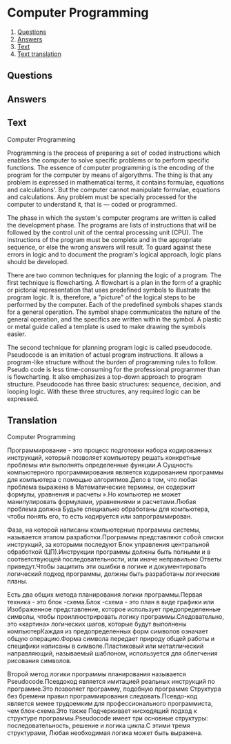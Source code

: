 # Computer Programming

1. [Questions](#Questions)
2. [Answers](#Answers)
3. [Text](#Text)
4. [Text translation](#Translation)

## Questions

## Answers

## Text

Computer Programming

Programming is the process of preparing a set of coded instructions which enables the computer to solve specific problems or to perform specific functions. The
essence of computer programming is the encoding of the program for the computer by means of algorythms. The thing is that any problem is expressed in
mathematical terms, it contains formulae, equations and calculations'. But the computer cannot manipulate formulae, equations and calculations. Any problem must
be specially processed for the computer to understand it, that is — coded or programmed.

The phase in which the system's computer programs are written is called the development phase. The programs are lists of instructions that will be followed by
the control unit of the central processing unit (CPU). The instructions of the program must be complete and in the appropriate sequence, or else the wrong
answers will result. To guard against these errors in logic and to document the program's logical approach, logic plans should be developed.

There are two common techniques for planning the logic of a program. The first technique is flowcharting. A flowchart is a plan in the form of a graphic or
pictorial representation that uses predefined symbols to illustrate the program logic. It is, therefore, a "picture" of the logical steps to be performed by the
computer. Each of the predefined symbols shapes stands for a general operation. The symbol shape communicates the nature of the general operation, and the
specifics are written within the symbol. A plastic or metal guide called a template is used to make drawing the symbols easier.

The second technique for planning program logic is called pseudocode. Pseudocode is an imitation of actual program instructions. It allows a program-like
structure without the burden of programming rules to follow. Pseudo code is less time-consuming for the professional programmer than is flowcharting. It also
emphasizes a top-down approach to program structure. Pseudocode has three basic structures: sequence, decision, and looping logic. With these three structures,
any required logic can be expressed.

## Translation

Computer Programming

Программирование - это процесс подготовки набора кодированных инструкций, который позволяет компьютеру решать конкретные проблемы или выполнять определенные
функции.А Сущность компьютерного программирования является кодированием программы для компьютера с помощью алгоритмов.Дело в том, что любая проблема выражена в
Математические термины, он содержит формулы, уравнения и расчеты ».Но компьютер не может манипулировать формулами, уравнениями и расчетами.Любая проблема должна
Будьте специально обработаны для компьютера, чтобы понять его, то есть кодируется или запрограммирован.

Фаза, на которой написаны компьютерные программы системы, называется этапом разработки.Программы представляют собой списки инструкций, за которыми последуют
Блок управления центральной обработкой (ЦП).Инструкции программы должны быть полными и в соответствующей последовательности, или иначе неправильно Ответы
приведут.Чтобы защитить эти ошибки в логике и документировать логический подход программы, должны быть разработаны логические планы.

Есть два общих метода планирования логики программы.Первая техника - это блок -схема.Блок -схема - это план в виде графики или Изображенное представление,
которое использует предопределенные символы, чтобы проиллюстрировать логику программы.Следовательно, это «картина» логических шагов, которые будут выполнены
компьютерКаждая из предопределенных форм символов означает общую операцию.Форма символа передает природу общей работы и специфики написаны в символе.Пластиковый
или металлический направляющий, называемый шаблоном, используется для облегчения рисования символов.

Второй метод логики программы планирования называется Pseudocode.Псевдокод является имитацией реальных инструкций по программе.Это позволяет программу, подобную
программе Структура без бремени правил программирования следовать.Псевдо-код является менее трудоемким для профессионального программиста, чем блок-схема.Это
также Подчеркивает нисходящий подход к структуре программы.Pseudocode имеет три основные структуры: последовательность, решение и логика цикла.С этими тремя
структурами, Любая необходимая логика может быть выражена.
